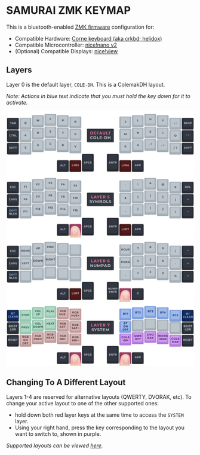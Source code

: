 # SAMURAI ZMK KEYMAP

This is a bluetooth-enabled [ZMK firmware](https://zmk.dev/) configuration for:
 - Compatible Hardware: [Corne keyboard (aka crkbd; helidox)](https://github.com/foostan/crkbd)
 - Compatible Microcontroller: [nice!nano v2](https://nicekeyboards.com/nice-view/)
 - (Optional) Compatible Displays: [nice!view](https://nicekeyboards.com/nice-view/)

## Layers
Layer 0 is the default layer, `COLE-DH`. This is a ColemakDH layout.

*Note: Actions in blue text indicate that you must hold the key down for it to activate.*

![Layer 0](/visual/LAYER0.png)
![Layer 5](/visual/LAYER5.png)
![Layer 6](/visual/LAYER6.png)
![Layer 7](/visual/LAYER7.png)

## Changing To A Different Layout

Layers 1-4 are reserved for alternative layouts (QWERTY, DVORAK, etc).
To change your active layout to one of the other supported ones:
- hold down both red layer keys at the same time to access the `SYSTEM` layer.
- Using your right hand, press the key corresponding to the layout you want to switch to, shown in purple.

*Supported layouts can be viewed [here](LAYOUTS.md).*
